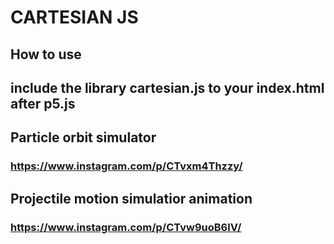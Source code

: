 # CARTESIAN JS

## How to use

## include the library cartesian.js to your index.html after p5.js

## Particle orbit simulator 

### <https://www.instagram.com/p/CTvxm4Thzzy/>

## Projectile motion simulatior animation

### <https://www.instagram.com/p/CTvw9uoB6lV/>
